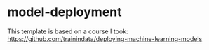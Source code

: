 # model-deployment

This template is based on a course I took: <br>
https://github.com/trainindata/deploying-machine-learning-models
